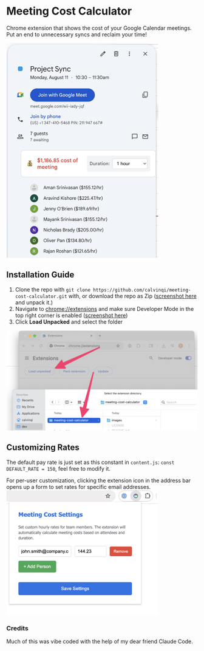 # Meeting Cost Calculator
Chrome extension that shows the cost of your Google Calendar meetings. Put an end to unnecessary syncs and reclaim your time!


<img src="images/calendar.png" alt="Meeting Cost Calculator" width="400"/>

## Installation Guide
1. Clone the repo with `git clone https://github.com/calvinqi/meeting-cost-calculator.git` with, or download the repo as Zip ([screenshot here](https://github.com/calvinqi/meeting-cost-calculator/blob/main/images/downloadzip.png) and unpack it.)
2. Navigate to [chrome://extensions](chrome://extensions) and make sure Developer Mode in the top right corner is enabled ([screenshot here](https://github.com/calvinqi/meeting-cost-calculator/blob/main/images/developermode.png))
3. Click **Load Unpacked** and select the folder

<img src="images/loadunpacked.png" alt="Load Unpacked Screenshot" width="600"/>

## Customizing Rates
The default pay rate is just set as this constant in `content.js`: `const DEFAULT_RATE = 150`, feel free to modify it.

For per-user customization, clicking the extension icon in the address bar opens up a form to set rates for specific email addresses.
<img src="images/customization.png" alt="Customize Rates" width="400"/>

### Credits
Much of this was vibe coded with the help of my dear friend Claude Code.

